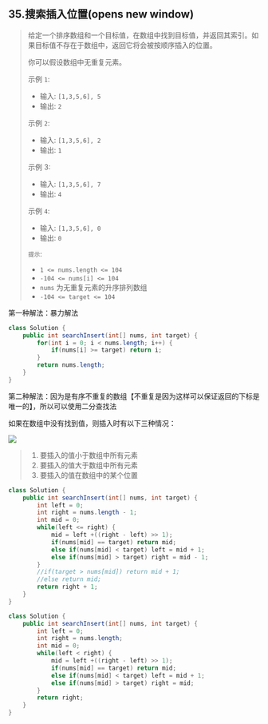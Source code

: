 ## 35.搜索插入位置(opens new window)

> 给定一个排序数组和一个目标值，在数组中找到目标值，并返回其索引。如果目标值不存在于数组中，返回它将会被按顺序插入的位置。
>
> 你可以假设数组中无重复元素。
>
> 示例 `1`:
>
> - 输入: `[1,3,5,6], 5`
> - 输出: `2`
>
> 示例 `2`:
>
> - 输入: `[1,3,5,6], 2`
> - 输出: `1`
>
> 示例 3:
>
> - 输入: `[1,3,5,6], 7`
> - 输出: `4`
>
> 示例 `4`:
>
> - 输入: `[1,3,5,6], 0`
> - 输出: `0`
>
> `提示`:
>
> - `1 <= nums.length <= 104`
> - `-104 <= nums[i] <= 104`
> - `nums` 为无重复元素的升序排列数组
> - `-104 <= target <= 104`

第一种解法：暴力解法

```java
class Solution {
    public int searchInsert(int[] nums, int target) {
        for(int i = 0; i < nums.length; i++) {
            if(nums[i] >= target) return i;
        }
        return nums.length;
    }
}
```

第二种解法：因为是有序不重复的数组【不重复是因为这样可以保证返回的下标是唯一的】，所以可以使用二分查找法

如果在数组中没有找到值，则插入时有以下三种情况：

![](https://img-blog.csdnimg.cn/20201216232148471.png)

> 1. 要插入的值小于数组中所有元素
> 2. 要插入的值大于数组中所有元素
> 3. 要插入的值在数组中的某个位置

```java
class Solution {
    public int searchInsert(int[] nums, int target) {
        int left = 0;
        int right = nums.length - 1;
        int mid = 0;
        while(left <= right) {
            mid = left +((right - left) >> 1);
            if(nums[mid] == target) return mid;
            else if(nums[mid] < target) left = mid + 1;
            else if(nums[mid] > target) right = mid - 1;
        }
        //if(target > nums[mid]) return mid + 1;
        //else return mid;
        return right + 1;
    }
}
```

```java
class Solution {
    public int searchInsert(int[] nums, int target) {
        int left = 0;
        int right = nums.length;
        int mid = 0;
        while(left < right) {
            mid = left +((right - left) >> 1);
            if(nums[mid] == target) return mid;
            else if(nums[mid] < target) left = mid + 1;
            else if(nums[mid] > target) right = mid;
        }
        return right;
    }
}
```
